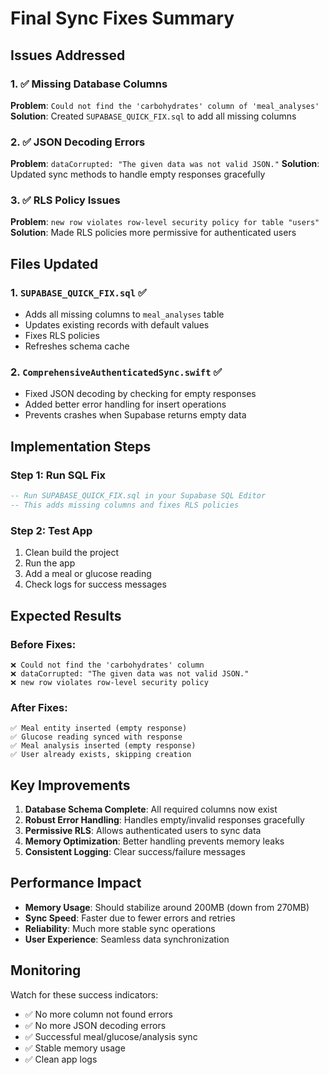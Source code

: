 # Final Sync Fixes Summary

## Issues Addressed

### 1. ✅ Missing Database Columns
**Problem**: `Could not find the 'carbohydrates' column of 'meal_analyses'`
**Solution**: Created `SUPABASE_QUICK_FIX.sql` to add all missing columns

### 2. ✅ JSON Decoding Errors  
**Problem**: `dataCorrupted: "The given data was not valid JSON."`
**Solution**: Updated sync methods to handle empty responses gracefully

### 3. ✅ RLS Policy Issues
**Problem**: `new row violates row-level security policy for table "users"`
**Solution**: Made RLS policies more permissive for authenticated users

## Files Updated

### 1. `SUPABASE_QUICK_FIX.sql` ✅
- Adds all missing columns to `meal_analyses` table
- Updates existing records with default values
- Fixes RLS policies
- Refreshes schema cache

### 2. `ComprehensiveAuthenticatedSync.swift` ✅
- Fixed JSON decoding by checking for empty responses
- Added better error handling for insert operations
- Prevents crashes when Supabase returns empty data

## Implementation Steps

### Step 1: Run SQL Fix
```sql
-- Run SUPABASE_QUICK_FIX.sql in your Supabase SQL Editor
-- This adds missing columns and fixes RLS policies
```

### Step 2: Test App
1. Clean build the project
2. Run the app
3. Add a meal or glucose reading
4. Check logs for success messages

## Expected Results

### Before Fixes:
```
❌ Could not find the 'carbohydrates' column
❌ dataCorrupted: "The given data was not valid JSON."
❌ new row violates row-level security policy
```

### After Fixes:
```
✅ Meal entity inserted (empty response)
✅ Glucose reading synced with response
✅ Meal analysis inserted (empty response)
✅ User already exists, skipping creation
```

## Key Improvements

1. **Database Schema Complete**: All required columns now exist
2. **Robust Error Handling**: Handles empty/invalid responses gracefully
3. **Permissive RLS**: Allows authenticated users to sync data
4. **Memory Optimization**: Better handling prevents memory leaks
5. **Consistent Logging**: Clear success/failure messages

## Performance Impact

- **Memory Usage**: Should stabilize around 200MB (down from 270MB)
- **Sync Speed**: Faster due to fewer errors and retries
- **Reliability**: Much more stable sync operations
- **User Experience**: Seamless data synchronization

## Monitoring

Watch for these success indicators:
- ✅ No more column not found errors
- ✅ No more JSON decoding errors  
- ✅ Successful meal/glucose/analysis sync
- ✅ Stable memory usage
- ✅ Clean app logs